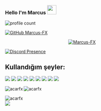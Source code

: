 ### Hello I'm Marcus <img src = "https://cdn.discordapp.com/emojis/625936333248004096.png?v=1" high="20px" width="30px">



![profile count](https://komarev.com/ghpvc/?username=Marcus-FX&color=red)&nbsp;

[![GitHub Marcus-FX](https://img.shields.io/github/followers/Marcus-FX?label=follow&style=social)](https://github.com/Marcus-FX)&nbsp;



<p align="center"> <a href="https://github.com/ryo-ma/github-profile-trophy"><img src="https://github-profile-trophy.vercel.app/?username=Marcus-FX" alt="Marcus-FX" /></a> </p>

[![Discord Presence](https://lanyard-profile-readme.vercel.app/api/1097766515530543136?theme=dark&bg=06154a&animated=true&hideDiscrim=false&borderRadius=20px)](https://discord.com/users/1097766515530543136)

## Kullandığım şeyler:

<img src='https://img.shields.io/badge/JavaScript-323330?style=for-the-badge&logo=javascript&logoColor=F7DF1E'/>  <img src='https://img.shields.io/badge/HTML5-E34F26?style=for-the-badge&logo=html5&logoColor=white'/> <img src='https://img.shields.io/badge/CSS3-1572B6?style=for-the-badge&logo=css3&logoColor=white'/> <img src='https://img.shields.io/badge/MongoDB-white?style=for-the-badge&logo=mongodb&logoColor=4EA94B'/> <img src='https://img.shields.io/badge/SQLite-07405E?style=for-the-badge&logo=sqlite&logoColor=white'/> <img src='https://img.shields.io/badge/Node.js-339933?style=for-the-badge&logo=nodedotjs&logoColor=white'/> <img src='https://img.shields.io/badge/npm-CB3837?style=for-the-badge&logo=npm&logoColor=white'/>  <img src='https://img.shields.io/badge/Glitch-2800ff?style=for-the-badge&logo=glitch&logoColor=white'/> <img src='https://img.shields.io/badge/Visual_Studio_Code-0078D4?style=for-the-badge&logo=visual%20studio%20code&logoColor=white'/>
<p><img align="left" src="https://github-readme-stats.vercel.app/api/top-langs?username=Marcus-FX&show_icons=true&theme=dark&locale=en&layout=compact" alt="acarfx" /></p>

<p>&nbsp;<img align="left" src="https://github-readme-stats.vercel.app/api?username=Marcus-FX&show_icons=true&theme=dark&locale=en" alt="acarfx" /></p>

<p><img align="left" src="https://github-readme-streak-stats.herokuapp.com/?user=acarfx&theme=dark" alt="acarfx" /></p>

</br>

<div align="left"><img src="https://spotify-github-profile.vercel.app/api/view?uid=31ccodzyfd7fmuwfzxc3hrouei74&cover_image=true&theme=default&show_offline=false&background_color=121212&bar_color=53b14f&bar_color_cover=true" /></div>  


